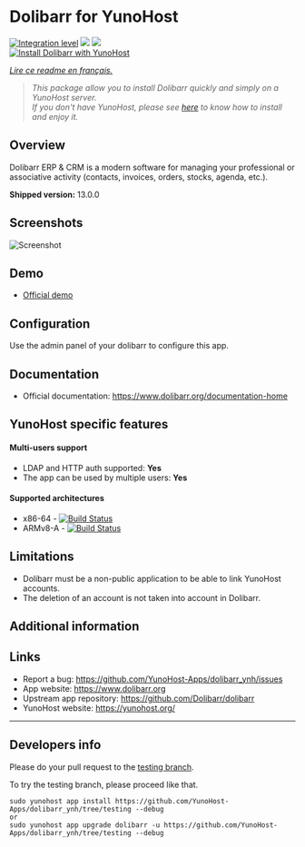 # Dolibarr for YunoHost

[![Integration level](https://dash.yunohost.org/integration/dolibarr.svg)](https://dash.yunohost.org/appci/app/dolibarr) ![](https://ci-apps.yunohost.org/ci/badges/dolibarr.status.svg) ![](https://ci-apps.yunohost.org/ci/badges/dolibarr.maintain.svg)  
[![Install Dolibarr with YunoHost](https://install-app.yunohost.org/install-with-yunohost.svg)](https://install-app.yunohost.org/?app=dolibarr)

*[Lire ce readme en français.](./README_fr.md)*

> *This package allow you to install Dolibarr quickly and simply on a YunoHost server.  
If you don't have YunoHost, please see [here](https://yunohost.org/#/install) to know how to install and enjoy it.*

## Overview
Dolibarr ERP & CRM is a modern software for managing your professional or associative activity (contacts, invoices, orders, stocks, agenda, etc.).

**Shipped version:** 13.0.0

## Screenshots

![Screenshot](http://www.dolibarr.org/images/dolibarr_screenshot1_640x400.png)

## Demo

* [Official demo](https://www.dolibarr.org/onlinedemo)

## Configuration

Use the admin panel of your dolibarr to configure this app.

## Documentation

 * Official documentation: https://www.dolibarr.org/documentation-home

## YunoHost specific features

#### Multi-users support

* LDAP and HTTP auth supported: **Yes**
* The app can be used by multiple users: **Yes**

#### Supported architectures

* x86-64 - [![Build Status](https://ci-apps.yunohost.org/ci/logs/dolibarr%20%28Apps%29.svg)](https://ci-apps.yunohost.org/ci/apps/dolibarr/)
* ARMv8-A - [![Build Status](https://ci-apps-arm.yunohost.org/ci/logs/dolibarr%20%28Apps%29.svg)](https://ci-apps-arm.yunohost.org/ci/apps/dolibarr/)

## Limitations

* Dolibarr must be a non-public application to be able to link YunoHost accounts.
* The deletion of an account is not taken into account in Dolibarr.

## Additional information

## Links

 * Report a bug: https://github.com/YunoHost-Apps/dolibarr_ynh/issues
 * App website: https://www.dolibarr.org
 * Upstream app repository: https://github.com/Dolibarr/dolibarr
 * YunoHost website: https://yunohost.org/

---

## Developers info

Please do your pull request to the [testing branch](https://github.com/YunoHost-Apps/dolibarr_ynh/tree/testing).

To try the testing branch, please proceed like that.
```
sudo yunohost app install https://github.com/YunoHost-Apps/dolibarr_ynh/tree/testing --debug
or
sudo yunohost app upgrade dolibarr -u https://github.com/YunoHost-Apps/dolibarr_ynh/tree/testing --debug
```
